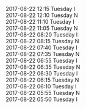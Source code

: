 2017-08-22 12:15 Tuesday  I  
2017-08-22 12:10 Tuesday  N  
2017-08-22 11:10 Tuesday  I  
2017-08-22 11:05 Tuesday  N  
2017-08-22 08:20 Tuesday  I  
2017-08-22 08:15 Tuesday  N  
2017-08-22 07:40 Tuesday  I  
2017-08-22 07:35 Tuesday  N  
2017-08-22 06:55 Tuesday  I  
2017-08-22 06:35 Tuesday  N  
2017-08-22 06:30 Tuesday  I  
2017-08-22 06:15 Tuesday  N  
2017-08-22 06:10 Tuesday  I  
2017-08-22 05:55 Tuesday  N  
2017-08-22 05:50 Tuesday  I  
